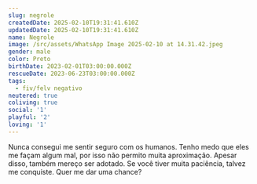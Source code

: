 ```yaml
---
slug: negrole
createdDate: 2025-02-10T19:31:41.610Z
updatedDate: 2025-02-10T19:31:41.610Z
name: Negrole
image: /src/assets/WhatsApp Image 2025-02-10 at 14.31.42.jpeg
gender: male
color: Preto
birthDate: 2023-02-01T03:00:00.000Z
rescueDate: 2023-06-23T03:00:00.000Z
tags:
  - fiv/felv negativo
neutered: true
coliving: true
social: '1'
playful: '2'
loving: '1'
---
```


Nunca consegui me sentir seguro com os humanos. Tenho medo que eles me façam algum mal, por isso não permito muita aproximação. Apesar disso, também mereço ser adotado. Se você tiver muita paciência, talvez me conquiste. Quer me dar uma chance?
